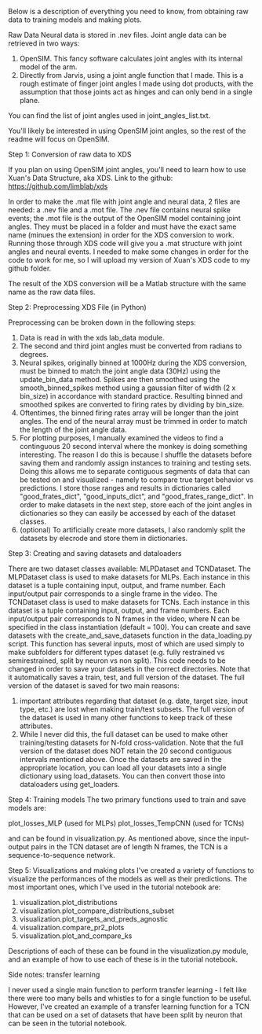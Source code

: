 Below is a description of everything you need to know, from obtaining raw data to training models and making plots.

Raw Data
Neural data is stored in .nev files. Joint angle data can be retrieved in two ways:
1) OpenSIM. This fancy software calculates joint angles with its internal model of the arm.
2) Directly from Jarvis, using a joint angle function that I made. This is a rough estimate of finger joint angles I made using dot products, with the assumption that those joints act as hinges and can only bend in a single plane.

You can find the list of joint angles used in joint_angles_list.txt.

You'll likely be interested in using OpenSIM joint angles, so the rest of the readme will focus on OpenSIM.

Step 1: Conversion of raw data to XDS

If you plan on using OpenSIM joint angles, you'll need to learn how to use Xuan's Data Structure, aka XDS. Link to the github: https://github.com/limblab/xds

In order to make the .mat file with joint angle and neural data, 2 files are needed: a .nev file and a .mot file. The .nev file contains neural spike events; the .mot file is the output of the OpenSIM model containing joint angles. They must be placed in a folder and must have the exact same name (minues the extension) in order for the XDS conversion to work. Running those through XDS code will give you a .mat structure with joint angles and neural events. I needed to make some changes in order for the code to work for me, so I will upload my version of Xuan's XDS code to my github folder. 

The result of the XDS conversion will be a Matlab structure with the same name as the raw data files.

Step 2: Preprocessing XDS File (in Python)

Preprocessing can be broken down in the following steps:
1) Data is read in with the xds lab_data module.
2) The second and third joint angles must be converted from radians to degrees.
3) Neural spikes, originally binned at 1000Hz during the XDS conversion, must be binned to match the joint angle data (30Hz) using the update_bin_data method. Spikes are then smoothed using the smooth_binned_spikes method using a gaussian filter of width (2 x bin_size) in accordance with standard practice. Resulting binned and smoothed spikes are converted to firing rates by dividing by bin_size.
4) Oftentimes, the binned firing rates array will be longer than the joint angles. The end of the neural array must be trimmed in order to match the length of the joint angle data.
5) For plotting purposes, I manually examined the videos to find a continguous 20 second interval where the monkey is doing something interesting. The reason I do this is because I shuffle the datasets before saving them and randomly assign instances to training and testing sets. Doing this allows me to separate contiguous segments of data that can be tested on and visualized - namely to compare true target behavior vs predictions. I store those ranges and results in dictionaries called "good_frates_dict", "good_inputs_dict", and "good_frates_range_dict". In order to make datasets in the next step, store each of the joint angles in dictionaries so they can easily be accessed by each of the dataset classes.
6) (optional) To artificially create more datasets, I also randomly split the datasets by elecrode and store them in dictionaries.

Step 3: Creating and saving datasets and dataloaders

There are two dataset classes available: MLPDataset and TCNDataset.
The MLPDataset class is used to make datasets for MLPs. Each instance in this dataset is a tuple containing input, output, and frame number. Each input/output pair corresponds to a single frame in the video.
The TCNDataset class is used to make datasets for TCNs. Each instance in this dataset is a tuple containing input, output, and frame numbers. Each input/output pair corresponds to N frames in the video, where N can be specified in the class instantiation (default = 100). 
You can create and save datasets with the create_and_save_datasets function in the data_loading.py script. This function has several inputs, most of which are used simply to make subfolders for different types dataset (e.g. fully restrained vs semirestrained, split by neuron vs non split). This code needs to be changed in order to save your datasets in the correct directories. Note that it automatically saves a train, test, and full version of the dataset. The full version of the dataset is saved for two main reasons: 
1) important attributes regarding that dataset (e.g. date, target size, input type, etc.) are lost when making train/test subsets. The full version of the dataset is used in many other functions to keep track of these attributes. 
2) While I never did this, the full dataset can be used to make other training/testing datasets for N-fold cross-validation. Note that the full version of the dataset does NOT retain the 20 second contiguous intervals mentioned above.
Once the datasets are saved in the appropriate location, you can load all your datasets into a single dictionary using load_datasets. You can then convert those into dataloaders using get_loaders.

Step 4: Training models
The two primary functions used to train and save models are:

plot_losses_MLP (used for MLPs)
plot_losses_TempCNN (used for TCNs)

and can be found in visualization.py. As mentioned above, since the input-output pairs in the TCN dataset are of length N frames, the TCN is a sequence-to-sequence network.


Step 5: Visualizations and making plots
I've created a variety of functions to visualize the performances of the models as well as their predictions. The most important ones, which I've used in the tutorial notebook are: 

1) visualization.plot_distributions
2) visualization.plot_compare_distributions_subset
3) visualization.plot_targets_and_preds_agnostic
4) visualization.compare_pr2_plots
5) visualization.plot_and_compare_ks

Descriptions of each of these can be found in the visualization.py module, and an example of how to use each of these is in the tutorial notebook.

Side notes: transfer learning

I never used a single main function to perform transfer learning - I felt like there were too many bells and whistles to for a single function to be useful. However, I've created an example of a transfer learning function for a TCN that can be used on a set of datasets that have been split by neuron that can be seen in the tutorial notebook.
